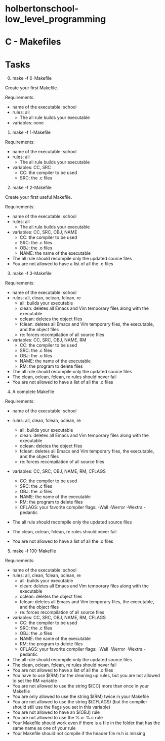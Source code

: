 # holbertonschool-low_level_programming 

# C - Makefiles

# Tasks

0. make -f 0-Makefile

Create your first Makefile.

Requirements:

* name of the executable: school
* rules: all
	* The all rule builds your executable
* variables: none

1. make -f 1-Makefile

Requirements:

* name of the executable: school
* rules: all
	* The all rule builds your executable
* variables: CC, SRC
	* CC: the compiler to be used
	* SRC: the .c files

2. make -f 2-Makefile

Create your first useful Makefile.

Requirements:

* name of the executable: school
* rules: all
	* The all rule builds your executable
* variables: CC, SRC, OBJ, NAME
	* CC: the compiler to be used
	* SRC: the .c files
	* OBJ: the .o files
	* NAME: the name of the executable
* The all rule should recompile only the updated source files
* You are not allowed to have a list of all the .o files

3. make -f 3-Makefile

Requirements:

* name of the executable: school
* rules: all, clean, oclean, fclean, re
	* all: builds your executable
	* clean: deletes all Emacs and Vim temporary files along with the executable
	* oclean: deletes the object files
	* fclean: deletes all Emacs and Vim temporary files, the executable, and the object files
	* re: forces recompilation of all source files
* variables: CC, SRC, OBJ, NAME, RM
	* CC: the compiler to be used
	* SRC: the .c files
	* OBJ: the .o files
	* NAME: the name of the executable
	* RM: the program to delete files
* The all rule should recompile only the updated source files
* The clean, oclean, fclean, re rules should never fail
* You are not allowed to have a list of all the .o files

4. A complete Makefile

Requirements:

* name of the executable: school
* rules: all, clean, fclean, oclean, re
	* all: builds your executable
	* clean: deletes all Emacs and Vim temporary files along with the executable
	* oclean: deletes the object files
	* fclean: deletes all Emacs and Vim temporary files, the executable, and the object files
	* re: forces recompilation of all source files
* variables: CC, SRC, OBJ, NAME, RM, CFLAGS
	* CC: the compiler to be used
	* SRC: the .c files
	* OBJ: the .o files
	* NAME: the name of the executable
	* RM: the program to delete files
	* CFLAGS: your favorite compiler flags: -Wall -Werror -Wextra -pedantic
* The all rule should recompile only the updated source files
* The clean, oclean, fclean, re rules should never fail

* You are not allowed to have a list of all the .o files

5. make -f 100-Makefile

Requirements:

* name of the executable: school
* rules: all, clean, fclean, oclean, re
	* all: builds your executable
	* clean: deletes all Emacs and Vim temporary files along with the executable
	* oclean: deletes the object files
	* fclean: deletes all Emacs and Vim temporary files, the executable, and the object files
	* re: forces recompilation of all source files
* variables: CC, SRC, OBJ, NAME, RM, CFLAGS
	* CC: the compiler to be used
	* SRC: the .c files
	* OBJ: the .o files
	* NAME: the name of the executable
	* RM: the program to delete files
	* CFLAGS: your favorite compiler flags: -Wall -Werror -Wextra -pedantic
* The all rule should recompile only the updated source files
* The clean, oclean, fclean, re rules should never fail
* You are not allowed to have a list of all the .o files
* You have to use $(RM) for the cleaning up rules, but you are not allowed to set the RM variable
* You are not allowed to use the string $(CC) more than once in your Makefile
* You are only allowed to use the string $(RM) twice in your Makefile
* You are not allowed to use the string $(CFLAGS) (but the compiler should still use the flags you set in this variable)
* You are not allowed to have an $(OBJ) rule
* You are not allowed to use the %.o: %.c rule
* Your Makefile should work even if there is a file in the folder that has the same name as one of your rule
* Your Makefile should not compile if the header file m.h is missing
